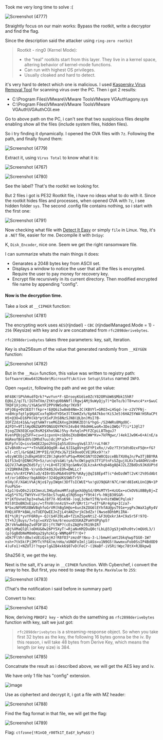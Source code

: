 Took me very long time to solve :(

![Screenshot (4777)](https://github.com/NVex0/uWU/assets/113530029/a14426a6-2a60-4dea-9539-83ee29c11afb)

Straightly focus on our main works: Bypass the rootkit, write a decryptor and find the flag. 

Since the description said the attacker using `ring-zero rootkit`

> Rootkit - ring0 (Kernel Mode):
> + the “real” rootkits start from this layer. They live in a kernel space, altering behavior of kernel-mode functions.
> + Can run with highest OS privileges.
> + Usually cloaked and hard to detect.

it's very hard to detect which one is malicious. I used [Kaspersky Virus Removal Tool](https://www.kaspersky.com/downloads/free-virus-removal-tool) for scanning virus over the PC. Then i got 2 results:

+ C:\Program Files\VMware\VMware ToolsVMware VGAuth\agony.sys
+ C:\Program Files\VMware\VMware ToolsVMware VGAuth\VGAuthCGI.exe

Go to above path on the PC, i can't see that two suspicious files despite enabling show all the files (include system files, hidden files). 

So i try finding it dynamically. I opened the OVA files with `7z`. Following the path, and finally found them:

![Screenshot (4779)](https://github.com/NVex0/uWU/assets/113530029/76f485f1-4f17-42d0-9e06-7f7deffcbb7c)

Extract it, using `Virus Total` to know what it is:

![Screenshot (4767)](https://github.com/NVex0/uWU/assets/113530029/fd0dcec8-8f04-4104-884b-90a14832a067)

![Screenshot (4780)](https://github.com/NVex0/uWU/assets/113530029/6242abf7-290e-4a28-b819-1d0407a1c9eb)

See the label? That's the rootkit we looking for. 

But 2 files i got is PE32 Rootkit file, i have no ideas what to do with it. Since the rootkit hides files and processes, when opened OVA with `7z`, i see hidden folder `sys`. The second .config file contains nothing, so i start with the first one:

![Screenshot (4791)](https://github.com/NVex0/uWU/assets/113530029/7027360f-0eb4-42a3-801b-de0884d01547)


Now checking what file with [Detect It Easy](https://github.com/horsicq/Detect-It-Easy) or simply `file` in Linux. Yep, it's a `.NET` file, easier for me. Decompile it with `DnSpy`:

K, `Disk_Encoder`, nice one. Seem we get the right ransomware file.

I can summarize whats the main things it does:

+ Genarates a 2048 bytes key from ASCII set.
+ Displays a window to notice the user that all the files is encrypted. Require the user to pay money for recovery key.
+ Encrypt file recursively in its current directory. Then modified encrypted file name by appending "config".

#### Now is the decryption time. 

Take a look at `__CIPHER` function:

![Screenshot (4781)](https://github.com/NVex0/uWU/assets/113530029/3fd9c9a7-0536-4938-b329-e21907703753)

The encrypting work uses `AES`(rijndael) - `CBC` (rijndaelManaged.Mode = 1) - `256` (Keysize) with key and iv are concatnated from `rfc2898derivebytes`.

`rfc2898derivebytes` takes three parameters: key, salt, iteration.

Key is sha256sum of the value that generated randomly from `__KEYGEN` function:

![Screenshot (4782)](https://github.com/NVex0/uWU/assets/113530029/9422d99b-1138-4fc5-95dd-2582013049fa)

But in the `__Main` function, this value was written to registry path: `Software\Wow6432Node\Microsoft\Active Setup\Status` named `INFO`.

Open `regedit`, following the path and we got the value:

`HF48K!SP%hHudfQrk?*wvYvn*F-$DrooyKUdie0ZcY82OR%bW6$Mbk15hR?E@bLZ/q(TL!IGTmTXm/ZtKtqU0bNNfl(RgwjAMj9uWyQjy7)*QeTo/b)T8+wnc4*x+$wuCTKDF1XjcHs/iY&ASeYF2PPV9WSo9qr7KV9?UPjOEg+0V3ED7!fkpr+!E@Q6i5w8m84Nm=3C(KBVYl=GRO3=LHSqd-)e-z2V7FNj-+o8Hcpfqtlp$KpUCxxfqO6nFYDSe3lTXmHZx%/6p9A7kbo!KiSJe5)6HA25YWA!HSRaCPtH5+@3O=D16PH(kb*ptXSxPJhS8NzSJN8(@Lbn)MsI?B-IOFZ2dz41&&/vgt%AW7rseMGZAXvg2K0NKZD3!&*hgG-/S2HWRs8Mgd0C-A2FDY=9T1lHpONZ&KMYONGUQYPKYn34vB4!R6dHHLwoR=3DeiQWQc*7)i*1J@l2?3jogZIN3EQCopCRsM2$XhoSN&)5%y-Rx%qlnPtFZCpLL8TbguJ?KvenPQbjgZSFF=cu=n1cpxnU+cGb0oZXoBHBmCWW*Kv=7kFMgwc/)4ekIJw9K=6+A(nE/aH&ReofBnkdX%(DMhd7uu)dcjM*a3=*?BUFpfxlQ=isvSmQE22po2hVg1q5SzEUnvgVw$l37/ruLY4K?&7vBhXRr=v**+Tn%OEA9QqOR-4wL9JI&g8V+gSFYP1xRx//vDz?T3Y3dtdDzxF5@n+fG?wl(-ztl/&rG@AIJM*PIE/UCPdxJ&715k9xeOCVE1Rkx9?!x?v0zyWCEbj2sBkpHS8tCZ0(JqKe9fuPSq=MXHCGN7tD2W0CQzceBb7XU0qJn/Pw3TjBBYRAQ1fS3xQ!@INKCPO+5z/un)qVs&Wi!yA/hcOW(pqtk3Tf1FtnFsSZgujXLKx7a4AOHVzxB+&QJVJ7wKqmZ6dSfyj!/+L8+6T23EYgc&mNvCQLkzxArKhqb46g8@4J2LZZBdDs9JKdUPtdiYZQRKR4Z0b-V/unOchk0$JGvEOh=DWLLc?kmn/s%rAYCFW%luO/4I0rOSsM&64VdP9/%KAyj@qI$8Ep4T(c*deDzdWT(2vK!2%9SdAbtnf/or1dODez!bgA86Qn!324QgUK$SWbTr5Y-mlHy)F/X&WiV%AjNjo$7yyIWqm(3DfTsICWUI*%x!gUJ9@&R!N7C/nW!d8IeKLUnC@N+1PFuuP&Se-k1p1)$vQ0s2i$X3mnzL3H&yEmuHMfzqEgeXd@gSd/8MsMTY5+HzUGx+oCkOV6i8BByBj=ZxGg5*V7G/TWYVY=V?5n5bcS?ugALqlR@5ogs*Y9t4(r%-hNjB30S&R-V*iKfUvneChp3+ehw&)Bf7X-NSnK98-)oqL3cNeYIfN/o+hstWDWCPqlok?M3l0tDoBN3xEips/=tfhV8(nn4z$Y=xP/QRrt1r*=$T*&Rr4gXq+ICza7-N*bxzNFhMSXBWVBqhfoGrVM(hBg5H@o+6un3kZOG6lEYhfAU@psT91e+ygPx3WaX1gRy4VFHQiXFR*kBAL/oTUEFQwEEJnZjL4tANZnrjkCbdZx!(Nwse8DhbMiIRA-0I*%jRj*yvYF6R0y+-QJ($4FZ0LwB+fZimZSpeNtiZ-&F3UQxkrJA+C9a5r5F!97Q-tT+hJj8uys/7=tg(=oXVZrkm/6!eounO3GKAZPaHYdPg%p5?ZK!Vk%wB6bpZvdFDF1D)jft7NP?(cEsZA@Fe7R19hIR?xBj%XMaQl@l)oDHU&0w26PY5XyT!=RjaNvKM2DuQ0c!LbL@3Jg$3jmOhz0tv)mQUdL3/)(p)GgBdbNeM8m0qa2$yhzkCg-WNMq4Pf?!O+?xDk7FlVh!d8w)xUEiQimjHJ!R8fO3*zmzdF!Nxu-3-L)bmwH(amt2bkq%wpTGG0-1W?nsh+7tk5k(Pj2MYTcYF6X)m/nHa/xUNOFoImlj1ASs=u1N9G5!XwwmxuFob0SsIP4BdOD94)uFo1)+NZUTJ!?npq+lg&IB4xk6$07vD(FeCr-(1NaBf-iVSRi!Wpc78tX+RJBkpwQ`

Sha256 it, we get the key. 

Next is the salt, it's array in `__CIPHER` function. With Cyberchef, i convert the array to hex. But first, you need to swap the `Byte.MaxValue` to `255`:

![Screenshot (4783)](https://github.com/NVex0/uWU/assets/113530029/85597876-8ab8-442a-b2cb-e0441e838bd7)

(That's the notification i said before in summary part)

Convert to hex:

![Screenshot (4784)](https://github.com/NVex0/uWU/assets/113530029/1bb5ead1-1c8e-43a7-ad7a-2f63d0027e84)

Now, deriving `PBKDF2 key` - which do the samething as `rfc2898derivebytes` function with key, salt we just got:

> `rfc2898derivebytes` is a streaming-response object. So when you take first 32 bytes as the key, the following 16 bytes gonna be the iv. By this reason, i will take 48 bytes from Derive Key, which means the length (or key size) is 384.

![Screenshot (4785)](https://github.com/NVex0/uWU/assets/113530029/d44ba0bc-002c-4315-912c-d0e163494d4f)

Concatnate the result as i described above, we will get the AES key and iv.

We have only 1 file has "config" extension. 

![image](https://github.com/NVex0/uWU/assets/113530029/3b3764b4-6473-4ecf-be63-1ddae2911da2)

Use as ciphertext and decrypt it, i got a file with MZ header:

![Screenshot (4788)](https://github.com/NVex0/uWU/assets/113530029/36b72fbb-4165-4548-9df8-f942fbec65f4)

Find the flag format in that file, we will get the flag:

![Screenshot (4789)](https://github.com/NVex0/uWU/assets/113530029/bf271dd1-d475-4897-b3d1-78b3358fbd37)

Flag: `ctfzone{!R1nG0_r00Tk1T_Ea$Y_byPa$$!}`
